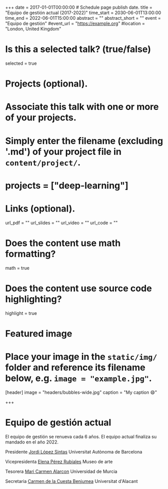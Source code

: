 +++
date = 2017-01-01T00:00:00  # Schedule page publish date.
title = "Equipo de gestión actual (2017-2022)"
time_start = 2030-06-01T13:00:00
time_end = 2022-06-01T15:00:00
abstract = ""
abstract_short = ""
event = "Equipo de gestión"
#event_url = "https://example.org"
#location = "London, United Kingdom"

# Is this a selected talk? (true/false)
selected = true

# Projects (optional).
#   Associate this talk with one or more of your projects.
#   Simply enter the filename (excluding '.md') of your project file in `content/project/`.
# projects = ["deep-learning"]

# Links (optional).
url_pdf = ""
url_slides = ""
url_video = ""
url_code = ""

# Does the content use math formatting?
math = true

# Does the content use source code highlighting?
highlight = true

# Featured image
# Place your image in the `static/img/` folder and reference its filename below, e.g. `image = "example.jpg"`.
[header]
image = "headers/bubbles-wide.jpg"
caption = "My caption :smile:"

+++

# Equipo de gestión actual

El equipo de gestión se renueva cada 6 años. El equipo actual finaliza su mandado en el año 2022.

Presidente
[Jordi López Sintas](Jordi.Lopez@uab.cat)
Universitat Autònoma de Barcelona

Vicepresidenta
[Elena Pérez Rubiales](Elena.Perez@cerhum.es)
Museo de arte

Tesorera
[Mari Carmen Alarcon](ncarmenalarcon@gmail.com)
Universidad de Murcia

Secretaria
[Carmen de la Cuesta Benjumea](ccuesta@ua.es)
Universitat d'Alacant